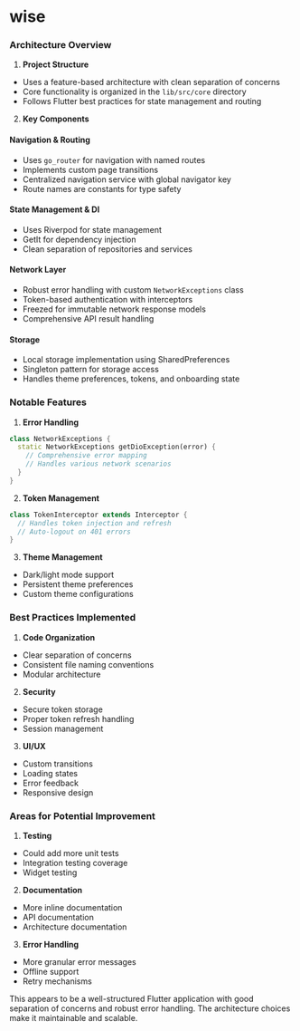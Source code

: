 # wise


### Architecture Overview

1. **Project Structure**
- Uses a feature-based architecture with clean separation of concerns
- Core functionality is organized in the `lib/src/core` directory
- Follows Flutter best practices for state management and routing

2. **Key Components**

#### Navigation & Routing
- Uses `go_router` for navigation with named routes
- Implements custom page transitions
- Centralized navigation service with global navigator key
- Route names are constants for type safety

#### State Management & DI
- Uses Riverpod for state management
- GetIt for dependency injection
- Clean separation of repositories and services

#### Network Layer
- Robust error handling with custom `NetworkExceptions` class
- Token-based authentication with interceptors
- Freezed for immutable network response models
- Comprehensive API result handling

#### Storage
- Local storage implementation using SharedPreferences
- Singleton pattern for storage access
- Handles theme preferences, tokens, and onboarding state

### Notable Features

1. **Error Handling**
```dart
class NetworkExceptions {
  static NetworkExceptions getDioException(error) {
    // Comprehensive error mapping
    // Handles various network scenarios
  }
}
```

2. **Token Management**
```dart
class TokenInterceptor extends Interceptor {
  // Handles token injection and refresh
  // Auto-logout on 401 errors
}
```

3. **Theme Management**
- Dark/light mode support
- Persistent theme preferences
- Custom theme configurations

### Best Practices Implemented

1. **Code Organization**
- Clear separation of concerns
- Consistent file naming conventions
- Modular architecture

2. **Security**
- Secure token storage
- Proper token refresh handling
- Session management

3. **UI/UX**
- Custom transitions
- Loading states
- Error feedback
- Responsive design

### Areas for Potential Improvement

1. **Testing**
- Could add more unit tests
- Integration testing coverage
- Widget testing

2. **Documentation**
- More inline documentation
- API documentation
- Architecture documentation

3. **Error Handling**
- More granular error messages
- Offline support
- Retry mechanisms

This appears to be a well-structured Flutter application with good separation of concerns and robust error handling. The architecture choices make it maintainable and scalable.
